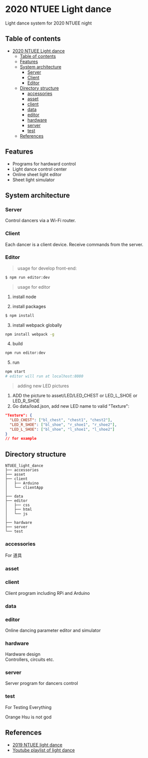 # 2020 NTUEE Light dance
Light dance system for 2020 NTUEE night

## Table of contents
- [2020 NTUEE Light dance](#2020-ntuee-light-dance)
  - [Table of contents](#table-of-contents)
  - [Features](#features)
  - [System architecture](#system-architecture)
    - [Server](#server)
    - [Client](#client)
    - [Editor](#editor)
  - [Directory structure](#directory-structure)
    - [accessories](#accessories)
    - [asset](#asset)
    - [client](#client-1)
    - [data](#data)
    - [editor](#editor-1)
    - [hardware](#hardware)
    - [server](#server-1)
    - [test](#test)
  - [References](#references)

## Features
- Programs for hardward control
- Light dance control center
- Online sheet light  editor
- Sheet light simulator

## System architecture

### Server
Control dancers via a Wi-Fi router. 

### Client
Each dancer is a client device. Receive commands from the server.

### Editor
> usage for develop front-end:

```bash
$ npm run editor:dev 
```

> usage for editor

1. install node

2. install packages
```bash
$ npm install
```

3. install webpack globally
```bash
npm install webpack -g
```

4. build
```bash
npm run editor:dev
```

5. run
```bash
npm start
# editor will run at localhost:8080
```

> adding new LED pictures

1. ADD the picture to asset/LED/LED_CHEST or LED_L_SHOE or LED_R_SHOE
2. Go data/load.json, add new LED name to valid "Texture":
```json
"Texture": {
  "LED_CHEST": ["bl_chest", "chest1", "chest2"],
  "LED_R_SHOE": ["bl_shoe", "r_shoe1", "r_shoe2"],
  "LED_L_SHOE": ["bl_shoe", "l_shoe1", "l_shoe2"]
}
// for example
```

## Directory structure

```
NTUEE_light_dance
├── accessories
├── asset
├── client
│   ├── Arduino
│   └── clientApp
│
├── data
├── editor
│   ├── css
│   ├── html
│   └── js
│
├── hardware
├── server
└── test
```
### accessories
For 道具

### asset
### client
Client program including RPi and Arduino  

### data
### editor
Online dancing parameter editor and simulator  

### hardware
Hardware design  
Controllers, circuits etc.  

### server
Server program for dancers control  

### test
For Testing Everything  

Orange Hsu is not god

## References
- [2019 NTUEE light dance](https://github.com/andyh0913/NTUEE_light_dance)
- [Youtube playlist of light dance](https://www.youtube.com/watch?v=5fHv55kS9Lo)